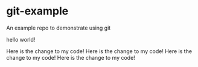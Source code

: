 # git-example

An example repo to demonstrate using git

hello world!

Here is the change to my code!
Here is the change to my code!
Here is the change to my code!
Here is the change to my code!
